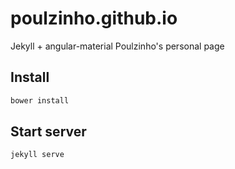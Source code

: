 # poulzinho.github.io
Jekyll + angular-material Poulzinho's personal page

## Install
```bash
bower install
```

## Start server
```bash
jekyll serve
```
